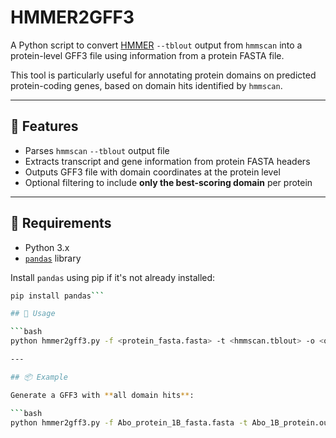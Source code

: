 # HMMER2GFF3

A Python script to convert [HMMER](http://hmmer.org/) `--tblout` output from `hmmscan` into a protein-level GFF3 file using information from a protein FASTA file.

This tool is particularly useful for annotating protein domains on predicted protein-coding genes, based on domain hits identified by `hmmscan`.

---

## 🔧 Features

- Parses `hmmscan` `--tblout` output file
- Extracts transcript and gene information from protein FASTA headers
- Outputs GFF3 file with domain coordinates at the protein level
- Optional filtering to include **only the best-scoring domain** per protein

---

## 🐍 Requirements

- Python 3.x
- [`pandas`](https://pandas.pydata.org/) library

Install `pandas` using pip if it's not already installed:

```bash
pip install pandas```

## 🚀 Usage

```bash
python hmmer2gff3.py -f <protein_fasta.fasta> -t <hmmscan.tblout> -o <output.gff3> [-b]```

---

## 📦 Example

Generate a GFF3 with **all domain hits**:

```bash
python hmmer2gff3.py -f Abo_protein_1B_fasta.fasta -t Abo_1B_protein.out -o all_domains.gff3```
